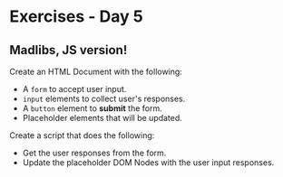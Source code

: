 # Exercises - Day 5

## Madlibs, JS version!

Create an HTML Document with the following:

* A `form` to accept user input.
* `input` elements to collect user's responses.
* A `button` element to __submit__ the form.
* Placeholder elements that will be updated.

Create a script that does the following:

* Get the user responses from the form.
* Update the placeholder DOM Nodes with the user input responses.
